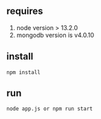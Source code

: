 ## requires

1. node version > 13.2.0
2. mongodb version is v4.0.10 

## install

```
npm install
```

## run

```
node app.js or npm run start
```